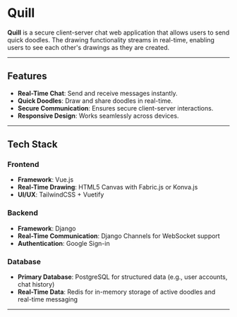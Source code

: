 # Quill

**Quill** is a secure client-server chat web application that allows users to send quick doodles. The drawing functionality streams in real-time, enabling users to see each other's drawings as they are created.

---

## Features

- **Real-Time Chat**: Send and receive messages instantly.
- **Quick Doodles**: Draw and share doodles in real-time.
- **Secure Communication**: Ensures secure client-server interactions.
- **Responsive Design**: Works seamlessly across devices.

---

## Tech Stack

### Frontend
- **Framework**: Vue.js
- **Real-Time Drawing**: HTML5 Canvas with Fabric.js or Konva.js
- **UI/UX**: TailwindCSS + Vuetify

### Backend
- **Framework**: Django
- **Real-Time Communication**: Django Channels for WebSocket support
- **Authentication**: Google Sign-in

### Database
- **Primary Database**: PostgreSQL for structured data (e.g., user accounts, chat history)
- **Real-Time Data**: Redis for in-memory storage of active doodles and real-time messaging

---
